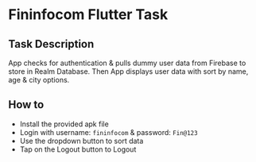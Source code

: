 # Fininfocom Flutter Task
## Task Description
App checks for authentication & pulls dummy user data from Firebase to store in Realm Database. Then App displays user data with sort by name, age & city options.
## How to
- Install the provided apk file
- Login with username: ```fininfocom``` & password: ```Fin@123```
- Use the dropdown button to sort data
- Tap on the Logout button to Logout

